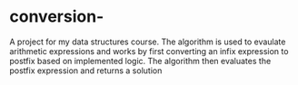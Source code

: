 # conversion-
A project for my data structures course. The algorithm is used to evaulate arithmetic expressions and works by first converting an infix expression to postfix based on implemented logic. The algorithm then evaluates the postfix expression and returns a solution 
